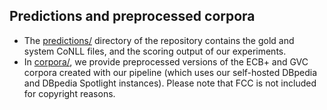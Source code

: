 ## Predictions and preprocessed corpora
* The [predictions/](predictions/) directory of the repository contains the gold and system CoNLL files, and the scoring output of our experiments.
* In [corpora/](corpora/), we provide preprocessed versions of the ECB+ and GVC corpora created with our pipeline (which uses our self-hosted DBpedia and DBpedia Spotlight instances). Please note that FCC is not included for copyright reasons.